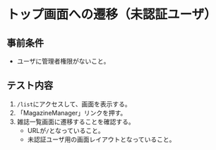 # トップ画面への遷移（未認証ユーザ）

## 事前条件
- ユーザに管理者権限がないこと。

## テスト内容
1. `/list`にアクセスして、画面を表示する。
1. 「MagazineManager」リンクを押す。
1. 雑誌一覧画面に遷移することを確認する。
    - URLが`/`となっていること。
    - 未認証ユーザ用の画面レイアウトとなっていること。
